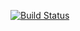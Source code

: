 [![Build Status](https://travis-ci.org/vuo/conan-jsonc.svg?branch=master)](https://travis-ci.org/vuo/conan-jsonc)
